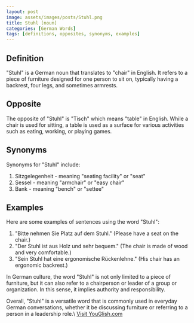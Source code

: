 ```yaml
---
layout: post
image: assets/images/posts/Stuhl.png
title: Stuhl [noun]
categories: [German Words]
tags: [definitions, opposites, synonyms, examples]
---
```


## Definition
"Stuhl" is a German noun that translates to "chair" in English. It refers to a piece of furniture designed for one person to sit on, typically having a backrest, four legs, and sometimes armrests. 

## Opposite
The opposite of "Stuhl" is "Tisch" which means "table" in English. While a chair is used for sitting, a table is used as a surface for various activities such as eating, working, or playing games.

## Synonyms
Synonyms for "Stuhl" include:

1. Sitzgelegenheit - meaning "seating facility" or "seat"
2. Sessel - meaning "armchair" or "easy chair"
3. Bank - meaning "bench" or "settee"

## Examples
Here are some examples of sentences using the word "Stuhl":

1. "Bitte nehmen Sie Platz auf dem Stuhl." (Please have a seat on the chair.)
2. "Der Stuhl ist aus Holz und sehr bequem." (The chair is made of wood and very comfortable.)
3. "Sein Stuhl hat eine ergonomische Rückenlehne." (His chair has an ergonomic backrest.)

In German culture, the word "Stuhl" is not only limited to a piece of furniture, but it can also refer to a chairperson or leader of a group or organization. In this sense, it implies authority and responsibility.

Overall, "Stuhl" is a versatile word that is commonly used in everyday German conversations, whether it be discussing furniture or referring to a person in a leadership role.\ <a id="yg-widget-0" class="youglish-widget" data-query="Stuhl" data-lang="german" data-components="8412" data-auto-start="0" data-bkg-color="theme_light" data-title="How%20to%20pronounce%20Stuhl%20in%20German"  rel="nofollow" href="https://youglish.com">Visit YouGlish.com</a><script async src="https://youglish.com/public/emb/widget.js" charset="utf-8"></script>